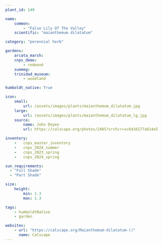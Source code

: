```yaml
---
plant_id: 149 

name: 
    common:  
        - "False Lily Of The Valley"  
    scientific: "maianthemum dilatatum"  

category: "perennial herb"

gardens: 
    arcata_marsh:
    cnps_demo: 
        - redwood
    suemeg:
    trinidad_museum:
        - woodland

humboldt_native: True

icon: 
    small: 
        url: /assets/images/plants/maianthemum_dilatatum.jpg 
    large: 
        url: /assets/images/plants/maianthemum_dilatatum_lg.jpg 
    source: 
        name: John Doyen 
        url: https://calscape.org/photos/2405?srchcr=sc6416177a614e5 

inventory: 
    -   cnps_master_inventory
    -   cnps_2024_summer
    -   cnps_2023_spring
    -   cnps_2024_spring

sun_requirements:
  - "Full Shade"
  - "Part Shade"

size:
    height: 
        min: 1.3 
        max: 1.3

tags:
    - humboldtNative
    - garden

websites: 
    - url: "https://calscape.org/Maianthemum-dilatatum-()"
      name: Calscape
---
```

